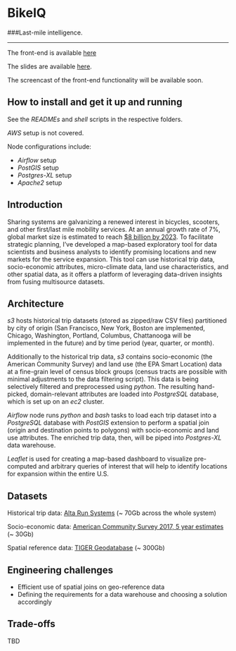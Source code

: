 # BikeIQ
###Last-mile intelligence.

<hr></hr>

The front-end is available [here](https://bit.ly/bikeiq)

The slides are available 
[here](https://docs.google.com/presentation/d/1xEti1PQRY-N5e-IMhQ-9HVam_BxDPLT3lmgOQJTOY7I/edit?usp=sharing).

The screencast of the front-end functionality will be available soon.



## How to install and get it up and running

See the _READMEs_ and _shell_ scripts in the respective folders.

_AWS_ setup is not covered.

Node configurations include:

* _Airflow_ setup
* _PostGIS_ setup
* _Postgres-XL_ setup
* _Apache2_ setup


## Introduction

Sharing systems are galvanizing a renewed interest in bicycles, scooters, and other first/last 
mile mobility services. At an annual growth rate of 7%, global market size is estimated to 
reach [$8 billion by 2023](https://www.mordorintelligence.com/industry-reports/bike-sharing-market). 
To facilitate strategic planning, I’ve developed a map-based 
exploratory tool for data scientists and business analysts to identify promising locations 
and new markets for the service expansion. This tool can use historical trip data, 
socio-economic attributes, micro-climate data, land use characteristics, and other 
spatial data, as it offers a platform of leveraging data-driven insights from fusing 
multisource datasets.

## Architecture

_s3_ hosts historical trip datasets (stored as zipped/raw CSV files) partitioned by city 
of origin (San Francisco, New York, Boston are implemented, Chicago, Washington, Portland, 
Columbus, Chattanooga will be implemented in the future) and by time period (year, quarter, or 
month).

Additionally to the historical trip data, _s3_ contains socio-economic (the American Community 
Survey) and land use (the EPA Smart Location) data at a fine-grain level of census block groups 
(census tracts are possible with minimal adjustments to the data filtering script). This data is 
being selectively filtered 
and preprocessed using _python_. The resulting hand-picked, domain-relevant attributes are 
loaded into
_PostgreSQL_ database, which is set up on an _ec2_ cluster. 
  
_Airflow_ node runs _python_ and _bash_ tasks to load each trip dataset into a _PostgreSQL_ database 
with _PostGIS_ extension to perform a spatial join (origin and destination points to polygons)
with socio-economic and land use attributes. The enriched trip data, then, will be piped into 
_Postgres-XL_ data warehouse.

_Leaflet_ is used for creating a map-based dashboard to visualize pre-computed and arbitrary
queries of interest that will help to identify locations for expansion within the entire U.S. 



## Datasets

Historical trip data: 
[Alta Run Systems](https://github.com/BetaNYC/Bike-Share-Data-Best-Practices/wiki/Bike-Share-Data-Systems) 
(~ 70Gb across the whole system)

Socio-economic data:
[American Community Survey 2017, 5 year estimates](https://www2.census.gov/programs-surveys/acs/summary_file/2017/data/5_year_entire_sf/) 
(~ 30Gb)

Spatial reference data:
[TIGER  Geodatabase](https://www.census.gov/geo/maps-data/data/tiger-geodatabases.html)
(~ 300Gb)



## Engineering challenges

* Efficient use of spatial joins on geo-reference data 
* Defining the requirements for a data warehouse and choosing a solution accordingly

## Trade-offs

TBD
